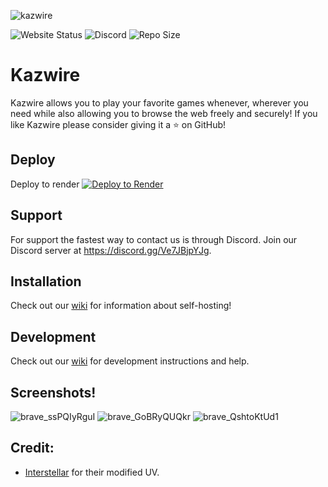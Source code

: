 ![kazwire](https://socialify.git.ci/whos-evan/kazwire/image?description=1&forks=1&issues=1&language=1&logo=https%3A%2F%2Fkazwire.com%2Flogo.png&name=1&owner=1&pattern=Solid&pulls=1&stargazers=1&theme=Dark)

![Website Status](https://img.shields.io/website?down_color=red&down_message=offline&style=for-the-badge&up_color=green&up_message=online&url=https%3A%2F%2Fkazwire.com)  ![Discord](https://img.shields.io/discord/785577600219086881?style=for-the-badge) ![Repo Size](https://img.shields.io/github/repo-size/whos-evan/kazwire?style=for-the-badge)

# Kazwire
Kazwire allows you to play your favorite games whenever, wherever you need while also allowing you to browse the web freely and securely! If you like Kazwire please consider giving it a ⭐ on GitHub!

## Deploy
Deploy to render
<a href="https://render.com/deploy?repo=https://github.com/mochidukiyukimi/Yuki-Youtube-slim">
<img src="https://render.com/images/deploy-to-render-button.svg" alt="Deploy to Render">
</a>

## Support
For support the fastest way to contact us is through Discord. Join our Discord server at https://discord.gg/Ve7JBjpYJg.

## Installation
Check out our [wiki](https://github.com/whos-evan/kazwire/wiki) for information about self-hosting!

## Development
Check out our [wiki](https://github.com/whos-evan/kazwire/wiki) for development instructions and help.

## Screenshots!
![brave_ssPQIyRguI](https://user-images.githubusercontent.com/72959444/212424732-bd5f40bf-0f2e-4bb7-ab52-2f5834f49a0a.png)
![brave_GoBRyQUQkr](https://user-images.githubusercontent.com/72959444/212424742-c86a73e0-be9c-4d70-b9ae-47f68adeb736.png)
![brave_QshtoKtUd1](https://user-images.githubusercontent.com/72959444/212424747-7056dc96-0e39-49a8-ae2d-29d74fdcf8db.png)

## Credit:
- [Interstellar](https://github.com/InterstellarNetwork/Interstellar) for their modified UV.
